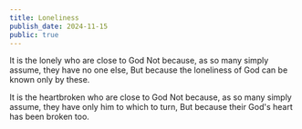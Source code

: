 ```yaml
---
title: Loneliness
publish_date: 2024-11-15
public: true
---
```


It is the lonely who are close to God
Not because, as so many simply assume, they have no one else,
But because the loneliness of God can be known only by these.

It is the heartbroken who are close to God
Not because, as so many simply assume, they have only him to which to turn,
But because their God's heart has been broken too.
